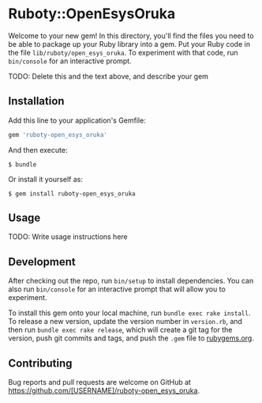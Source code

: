 # Ruboty::OpenEsysOruka

Welcome to your new gem! In this directory, you'll find the files you need to be able to package up your Ruby library into a gem. Put your Ruby code in the file `lib/ruboty/open_esys_oruka`. To experiment with that code, run `bin/console` for an interactive prompt.

TODO: Delete this and the text above, and describe your gem

## Installation

Add this line to your application's Gemfile:

```ruby
gem 'ruboty-open_esys_oruka'
```

And then execute:

    $ bundle

Or install it yourself as:

    $ gem install ruboty-open_esys_oruka

## Usage

TODO: Write usage instructions here

## Development

After checking out the repo, run `bin/setup` to install dependencies. You can also run `bin/console` for an interactive prompt that will allow you to experiment.

To install this gem onto your local machine, run `bundle exec rake install`. To release a new version, update the version number in `version.rb`, and then run `bundle exec rake release`, which will create a git tag for the version, push git commits and tags, and push the `.gem` file to [rubygems.org](https://rubygems.org).

## Contributing

Bug reports and pull requests are welcome on GitHub at https://github.com/[USERNAME]/ruboty-open_esys_oruka.

